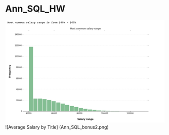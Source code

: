 # Ann_SQL_HW

![Most Common Salary Range](Ann_SQL_bonus1.png)
![Average Salary by Title] (Ann_SQL_bonus2.png)
